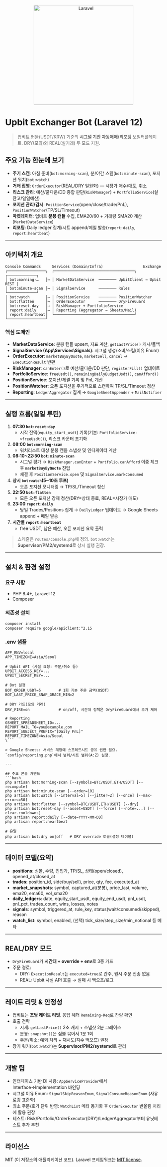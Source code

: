 <p align="center"><a href="https://laravel.com" target="_blank"><img src="https://raw.githubusercontent.com/laravel/art/master/logo-lockup/5%20SVG/2%20CMYK/1%20Full%20Color/laravel-logolockup-cmyk-red.svg" width="320" alt="Laravel"></a></p>

# Upbit Exchanger Bot (Laravel 12)

> 업비트 현물(USDT/KRW) 기준의 **시그널 기반 자동매매/리포팅** 보일러플레이트. DRY(모의)와 REAL(실거래) 두 모드 지원.

## 주요 기능 한눈에 보기
- **주기 스캔**: 아침 준비(`bot:morning-scan`), 분/야간 스캔(`bot:minute-scan`), 포지션 워치(`bot:watch`)
- **거래 집행**: `OrderExecutor`(REAL/DRY 일원화) — 시장가 매수/매도, 취소
- **리스크 관리**: 예산/쿨다운/DD 종합 판단(`RiskManager`) + `PortfolioService`(실잔고/일일예산)
- **포지션 관리/감시**: `PositionService`(open/close/trade/PnL), `PositionWatcher`(TP/SL/Timeout)
- **마켓데이터**: 업비트 **분봉 캔들** 수집, EMA20/60 + 거래량 SMA20 계산(`MarketDataService`)
- **리포팅**: Daily ledger 집계/시트 append/메일 발송(`report:daily`, `report:heartbeat`)

---

## 아키텍처 개요
```
Console Commands     Services (Domain/Infra)                  Exchange
┌─────────────────┐  ┌────────────────────────────────────┐   ┌─────────────┐
│ bot:morning-…   │→ │ MarketDataService  ──────── UpbitClient → Upbit REST │
│ bot:minute-scan │→ │ SignalService      ──────── Rules      └─────────────┘
│ bot:watch       │→ │ PositionService    ──────── PositionWatcher
│ bot:flatten     │→ │ OrderExecutor      ──────── DryFireGuard
│ bot:reset-day   │→ │ RiskManager + PortfolioService
│ report:daily    │→ │ Reporting (Aggregator → Sheets/Mail)
│ report:heartbeat│  └────────────────────────────────────┘
└─────────────────┘
```

### 핵심 도메인
- **MarketDataService**: 분봉 캔들 upsert, 지표 계산, `getLastPrice()` 캐시/폴백
- **SignalService (App\Services\Signals)**: 시그널 생성/소비/스킵(이유 Enum)
- **OrderExecutor**: `marketBuyByQuote`, `marketSell`, `cancel` → `ExecutionResult` 반환
- **RiskManager**: `canEnter()`로 예산/쿨다운/DD 판단, `registerFill()` 업데이트
- **PortfolioService**: `freeUsdt()`, `remainingDailyBudgetUsdt()`, `canAfford()`
- **PositionService**: 포지션/체결 기록 및 PnL 계산
- **PositionWatcher**: 오픈 포지션을 주기적으로 스캔하여 TP/SL/Timeout 청산
- **Reporting**: `LedgerAggregator` 집계 → `GoogleSheetAppender` + `MailNotifier`

---

## 실행 흐름(일일 루틴)
1. **07:30 `bot:reset-day`**  
   - 시작 잔액(`equity_start_usdt`) 기록(기본: `PortfolioService->freeUsdt()`), 리스크 카운터 초기화
2. **08:00 `bot:morning-scan`**  
   - 워치리스트 대상 분봉 캔들 스냅샷 및 인디케이터 계산
3. **08:10~22:50 `bot:minute-scan`**  
   - 시그널 평가 → `RiskManager.canEnter` + `Portfolio.canAfford` 이중 체크 후 **`marketBuyByQuote`** 진입
   - 체결 후 `PositionService.open` 및 `SignalService.markConsumed`
4. **상시 `bot:watch`(5~10초 루프)**  
   - 오픈 포지션 모니터링 → TP/SL/Timeout 청산
5. **22:50 `bot:flatten`**  
   - 모든 오픈 포지션 강제 청산(DRY=상태 종료, REAL=시장가 매도)
6. **23:00 `report:daily`**  
   - 당일 Trades/Positions 집계 → `DailyLedger` 업데이트 → Google Sheets append + 메일 발송
7. **시간별 `report:heartbeat`**  
   - free USDT, 남은 예산, 오픈 포지션 요약 출력

> 스케줄은 `routes/console.php`에 정의. `bot:watch`는 **Supervisor/PM2/systemd**로 상시 실행 권장.

---

## 설치 & 환경 설정
### 요구 사항
- PHP 8.4+, Laravel 12
- Composer

### 의존성 설치
```bash
composer install
composer require google/apiclient:^2.15
```

### .env 샘플
```dotenv
APP_ENV=local
APP_TIMEZONE=Asia/Seoul

# Upbit API (사설 요청: 주문/취소 등)
UPBIT_ACCESS_KEY=...
UPBIT_SECRET_KEY=...

# Bot 설정
BOT_ORDER_USDT=5        # 1회 기본 주문 금액(USDT)
BOT_LAST_PRICE_SNAP_GRACE_MIN=2

# DRY 가드(모의 거래)
DRY_FIRE=on             # on/off, 시간대 정책은 DryFireGuard에서 추가 제어

# Reporting
GSHEET_SPREADSHEET_ID=...
REPORT_MAIL_TO=you@example.com
REPORT_SUBJECT_PREFIX="[Daily PnL]"
REPORT_TIMEZONE=Asia/Seoul
\```

> Google Sheets: 서비스 계정에 스프레드시트 공유 권한 필요. `config/reporting.php`에서 범위/시트 범위(A:Z) 설정.

---

## 주요 콘솔 커맨드
```bash
php artisan bot:morning-scan [--symbols=BTC/USDT,ETH/USDT] [--recompute]
php artisan bot:minute-scan [--order=10]
php artisan bot:watch [--interval=5] [--jitter=2] [--once] [--max-errors=50]
php artisan bot:flatten [--symbol=BTC/USDT,ETH/USDT] [--dry]
php artisan bot:reset-day [--asset=USDT] [--force] [--note=...] [--clear-cooldowns]
php artisan report:daily [--date=YYYY-MM-DD]
php artisan report:heartbeat

# 유틸
php artisan bot:dry on|off   # DRY override 토글(설정 테이블)
```

---

## 데이터 모델(요약)
- **positions**: 심볼, 수량, 진입가, TP/SL, 상태(open/closed), opened_at/closed_at
- **trades**: position_id, side(buy/sell), price, qty, fee, executed_at
- **market_snapshots**: symbol, captured_at(분봉), price_last, volume, ema20, ema60, vol_sma20
- **daily_ledgers**: date, equity_start_usdt, equity_end_usdt, pnl_usdt, pnl_pct, trades_count, wins, losses, notes
- **signals**: symbol, triggered_at, rule_key, status(wait/consumed/skipped), reason
- **watch_list**: symbol, enabled, (선택) tick_size/step_size/min_notional 등 메타

---

## REAL/DRY 모드
- `DryFireGuard`가 **시간대 + override + env**로 3중 가드
- 주문 경로:
  - DRY: `ExecutionResult`는 `executed=true`로 간주, 원시 주문 전송 없음
  - REAL: Upbit 사설 API 호출 → 실패 시 백오프/로그

---

## 레이트 리밋 & 안정성
- 업비트는 **초당 레이트 리밋**. 응답 헤더 `Remaining-Req`로 잔량 확인
- 호출 전략
  - 시세: `getLastPrice()` 2초 캐시 + 스냅샷 2분 그레이스
  - 분봉: `snapshot()`은 심볼 묶어서 1분 1회
  - 주문/취소: 예외 처리 + 재시도(지수 백오프) 권장
- 장기 워커(`bot:watch`)는 **Supervisor/PM2/systemd**로 관리

---

## 개발 팁
- 인터페이스 기반 DI 사용: `AppServiceProvider`에서 Interface→Implementation 바인딩
- 시그널 이유 Enum: `SignalSkipReasonEnum`, `SignalConsumeReasonEnum` (사유 로깅 표준화)
- 최소 주문/호가 단위 반영: `WatchList` 메타 동기화 후 `OrderExecutor` 반올림 처리에 활용 권장
- 테스트: Risk/Portfolio/OrderExecutor(DRY)/LedgerAggregator부터 유닛테스트 추가 추천

---

## 라이선스
MIT (이 저장소의 애플리케이션 코드). Laravel 프레임워크는 [MIT license](https://opensource.org/licenses/MIT).
